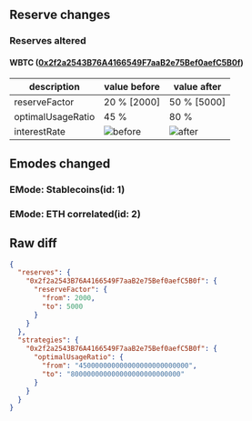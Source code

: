 ## Reserve changes

### Reserves altered

#### WBTC ([0x2f2a2543B76A4166549F7aaB2e75Bef0aefC5B0f](https://arbiscan.io/address/0x2f2a2543B76A4166549F7aaB2e75Bef0aefC5B0f))

| description | value before | value after |
| --- | --- | --- |
| reserveFactor | 20 % [2000] | 50 % [5000] |
| optimalUsageRatio | 45 % | 80 % |
| interestRate | ![before](https://dash.onaave.com/api/static?variableRateSlope1=40000000000000000000000000&variableRateSlope2=3000000000000000000000000000&optimalUsageRatio=450000000000000000000000000&baseVariableBorrowRate=0&maxVariableBorrowRate=3040000000000000000000000000) | ![after](https://dash.onaave.com/api/static?variableRateSlope1=40000000000000000000000000&variableRateSlope2=3000000000000000000000000000&optimalUsageRatio=800000000000000000000000000&baseVariableBorrowRate=0&maxVariableBorrowRate=3040000000000000000000000000) |

## Emodes changed

### EMode: Stablecoins(id: 1)



### EMode: ETH correlated(id: 2)



## Raw diff

```json
{
  "reserves": {
    "0x2f2a2543B76A4166549F7aaB2e75Bef0aefC5B0f": {
      "reserveFactor": {
        "from": 2000,
        "to": 5000
      }
    }
  },
  "strategies": {
    "0x2f2a2543B76A4166549F7aaB2e75Bef0aefC5B0f": {
      "optimalUsageRatio": {
        "from": "450000000000000000000000000",
        "to": "800000000000000000000000000"
      }
    }
  }
}
```